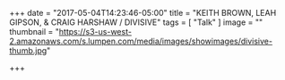 +++
date = "2017-05-04T14:23:46-05:00"
title = "KEITH BROWN, LEAH GIPSON, & CRAIG HARSHAW / DIVISIVE"
tags = [ "Talk" ]
image = ""
thumbnail = "https://s3-us-west-2.amazonaws.com/s.lumpen.com/media/images/showimages/divisive-thumb.jpg"

+++

